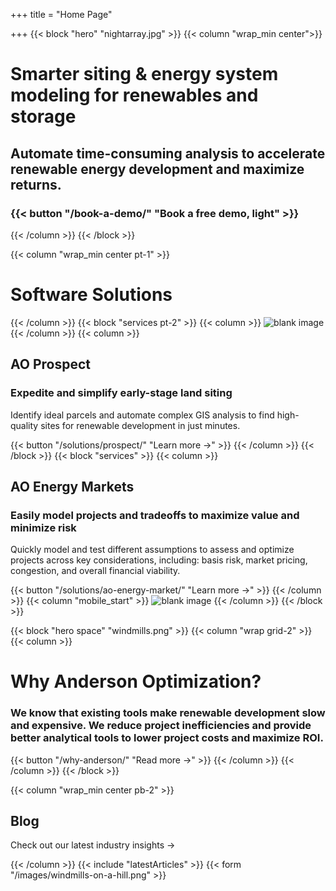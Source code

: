+++
title = "Home Page"

+++
{{< block "hero" "nightarray.jpg" >}} {{< column "wrap_min center">}}

# Smarter siting & energy system modeling for renewables and storage

## Automate time-consuming analysis to accelerate renewable energy development and maximize returns.

### {{< button "/book-a-demo/" "Book a free demo, light" >}}

{{< /column >}}
{{< /block >}}

<!-- {{< include "partners" >}} {{< underline >}} -->

{{< column "wrap_min center pt-1" >}}

# Software Solutions

{{< /column >}}
{{< block "services pt-2" >}}
{{< column >}}
![blank image](/images/darkgrass_solar_2.jpg)
{{< /column >}}
{{< column >}}

## AO Prospect

### Expedite and simplify early-stage land siting

Identify ideal parcels and automate complex GIS analysis to find high-quality sites for renewable development in just minutes.

{{< button "/solutions/prospect/" "Learn more →" >}} {{< /column >}} {{< /block >}} {{< block "services" >}} {{< column >}}

## AO Energy Markets

### Easily model projects and tradeoffs to maximize value and minimize risk

Quickly model and test different assumptions to assess and optimize projects across key considerations, including: basis risk, market pricing, congestion, and overall financial viability.

{{< button "/solutions/ao-energy-market/" "Learn more →" >}} {{< /column >}} {{< column "mobile_start" >}} ![blank image](/images/aoem-home.jpg)
{{< /column >}}
{{< /block >}}

{{< block "hero space" "windmills.png" >}}
{{< column "wrap grid-2" >}}
{{< column >}}

# Why Anderson Optimization?

### We know that existing tools make renewable development slow and expensive. We reduce project inefficiencies and provide better analytical tools to lower project costs and maximize ROI.

{{< button "/why-anderson/" "Read more →" >}} {{< /column >}} {{< /column >}} {{< /block >}}

{{< column "wrap_min center pb-2" >}}

## Blog

Check out our latest industry insights →

{{< /column >}}
{{< include "latestArticles" >}}
{{< form "/images/windmills-on-a-hill.png" >}}